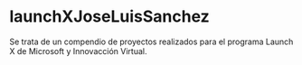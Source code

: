 # launchXJoseLuisSanchez
Se trata de un compendio de proyectos realizados para el programa Launch X de Microsoft y Innovacción Virtual.

